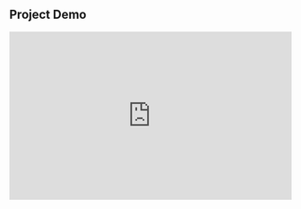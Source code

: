 ## Project Demo

<iframe height="300" style="width: 100%;" scrolling="no" title="[Cards] Pure CSS Expanding Columns" src="https://codepen.io/joshuacalebdavids/embed/JojYxyB?default-tab=result" frameborder="no" loading="lazy" allowtransparency="true" allowfullscreen="true">
  See the Pen <a href="https://codepen.io/joshuacalebdavids/pen/JojYxyB">
  [Cards] Pure CSS Expanding Columns</a> by Joshua Caleb Davids (<a href="https://codepen.io/joshuacalebdavids">@joshuacalebdavids</a>)
  on <a href="https://codepen.io">CodePen</a>.
</iframe>
